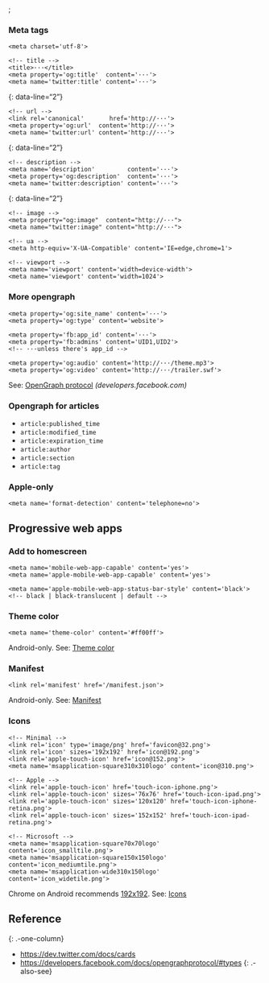 ;

### Meta tags

    <meta charset='utf-8'>

    <!-- title -->
    <title>···</title>
    <meta property='og:title'  content='···'>
    <meta name='twitter:title' content='···'>

{: data-line=“2”}

    <!-- url -->
    <link rel='canonical'       href='http://···'>
    <meta property='og:url'  content='http://···'>
    <meta name='twitter:url' content='http://···'>

{: data-line=“2”}

    <!-- description -->
    <meta name='description'         content='···'>
    <meta property='og:description'  content='···'>
    <meta name='twitter:description' content='···'>

{: data-line=“2”}

    <!-- image -->
    <meta property="og:image"  content="http://···">
    <meta name="twitter:image" content="http://···">

    <!-- ua -->
    <meta http-equiv='X-UA-Compatible' content='IE=edge,chrome=1'>

    <!-- viewport -->
    <meta name='viewport' content='width=device-width'>
    <meta name='viewport' content='width=1024'>

### More opengraph

    <meta property='og:site_name' content='···'>
    <meta property='og:type' content='website'>

    <meta property='fb:app_id' content='···'>
    <meta property='fb:admins' content='UID1,UID2'>
    <!-- ···unless there's app_id -->

    <meta property='og:audio' content='http://···/theme.mp3'>
    <meta property='og:video' content='http://···/trailer.swf'>

See: [OpenGraph protocol](https://developers.facebook.com/docs/opengraphprotocol/) *(developers.facebook.com)*

### Opengraph for articles

-   `article:published_time`
-   `article:modified_time`
-   `article:expiration_time`
-   `article:author`
-   `article:section`
-   `article:tag`

### Apple-only

    <meta name='format-detection' content='telephone=no'>

Progressive web apps
--------------------

### Add to homescreen

    <meta name='mobile-web-app-capable' content='yes'>
    <meta name='apple-mobile-web-app-capable' content='yes'>

    <meta name='apple-mobile-web-app-status-bar-style' content='black'>
    <!-- black | black-translucent | default -->

### Theme color

    <meta name='theme-color' content='#ff00ff'>

Android-only. See: [Theme color](https://developers.google.com/web/updates/2014/11/Support-for-theme-color-in-Chrome-39-for-Android)

### Manifest

    <link rel='manifest' href='/manifest.json'>

Android-only. See: [Manifest](https://developers.google.com/web/fundamentals/engage-and-retain/web-app-manifest/)

### Icons

    <!-- Minimal -->
    <link rel='icon' type='image/png' href='favicon@32.png'>
    <link rel='icon' sizes='192x192' href='icon@192.png'>
    <link rel='apple-touch-icon' href='icon@152.png'>
    <meta name='msapplication-square310x310logo' content='icon@310.png'>

    <!-- Apple -->
    <link rel='apple-touch-icon' href='touch-icon-iphone.png'>
    <link rel='apple-touch-icon' sizes='76x76' href='touch-icon-ipad.png'>
    <link rel='apple-touch-icon' sizes='120x120' href='touch-icon-iphone-retina.png'>
    <link rel='apple-touch-icon' sizes='152x152' href='touch-icon-ipad-retina.png'>

    <!-- Microsoft -->
    <meta name='msapplication-square70x70logo' content='icon_smalltile.png'>
    <meta name='msapplication-square150x150logo' content='icon_mediumtile.png'>
    <meta name='msapplication-wide310x150logo' content='icon_widetile.png'>

Chrome on Android recommends [192x192](https://developers.google.com/web/updates/2014/11/Support-for-theme-color-in-Chrome-39-for-Android). See: [Icons](https://developers.google.com/web/fundamentals/design-and-ui/browser-customization/)

Reference
---------

{: .-one-column}

-   <a href="https://dev.twitter.com/docs/cards" class="uri">https://dev.twitter.com/docs/cards</a>
-   <a href="https://developers.facebook.com/docs/opengraphprotocol/#types" class="uri">https://developers.facebook.com/docs/opengraphprotocol/#types</a> {: .-also-see}
